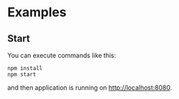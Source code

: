 # Examples

## Start

You can execute commands like this:

```[bash]
npm install
npm start
```

and then application is running on [http://localhost:8080](http://localhost:8080).
